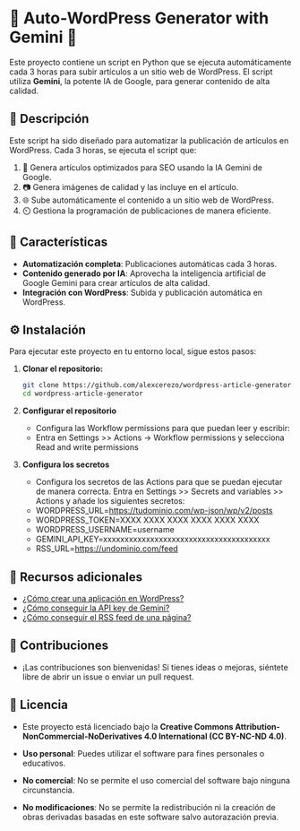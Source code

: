 # 🚀 Auto-WordPress Generator with Gemini 🤖

Este proyecto contiene un script en Python que se ejecuta automáticamente cada 3 horas para subir artículos a un sitio web de WordPress. El script utiliza **Gemini**, la potente IA de Google, para generar contenido de alta calidad.

## 📝 Descripción

Este script ha sido diseñado para automatizar la publicación de artículos en WordPress. Cada 3 horas, se ejecuta el script que:

1. 🧠 Genera artículos optimizados para SEO usando la IA Gemini de Google.
2. 📷 Genera imágenes de calidad y las incluye en el artículo.
3. 🌐 Sube automáticamente el contenido a un sitio web de WordPress.
4. ⏲️ Gestiona la programación de publicaciones de manera eficiente.

## 🚀 Características

- **Automatización completa**: Publicaciones automáticas cada 3 horas.
- **Contenido generado por IA**: Aprovecha la inteligencia artificial de Google Gemini para crear artículos de alta calidad.
- **Integración con WordPress**: Subida y publicación automática en WordPress.

## ⚙️ Instalación

Para ejecutar este proyecto en tu entorno local, sigue estos pasos:

1. **Clonar el repositorio:**
   ```bash
   git clone https://github.com/alexcerezo/wordpress-article-generator.git
   cd wordpress-article-generator
   
2. **Configurar el repositorio**
   - Configura las Workflow permissions para que puedan leer y escribir:
   - Entra en Settings >> Actions -> Workflow permissions y selecciona Read and write permissions

3. **Configura los secretos**
   - Configura los secretos de las Actions para que se puedan ejecutar de manera correcta. Entra en Settings >> Secrets and variables >> Actions y añade los siguientes secretos:
   - WORDPRESS_URL=https://tudominio.com/wp-json/wp/v2/posts
   - WORDPRESS_TOKEN=XXXX XXXX XXXX XXXX XXXX XXXX
   - WORDPRESS_USERNAME=username
   - GEMINI_API_KEY=xxxxxxxxxxxxxxxxxxxxxxxxxxxxxxxxxxxxxxx
   - RSS_URL=https://undominio.com/feed

## 🧠 Recursos adicionales

  - [¿Cómo crear una aplicación en WordPress?](https://wordpress.com/es/support/seguridad/autenticacion-en-dos-pasos/application-specific-passwords/)
  - [¿Cómo conseguir la API key de Gemini?](https://docs.aicontentlabs.com/es/articulos/clave-api-google-gemini/)
  - [¿Cómo conseguir el RSS feed de una página?](https://rss.com/blog/como-encontrar-un-feed-rss/#:~:text=En%20el%20c%C3%B3digo%20HTML%20se,entre%20comillas%20despu%C3%A9s%20de%20href%3D.)

## 🤝 Contribuciones
- ¡Las contribuciones son bienvenidas! Si tienes ideas o mejoras, siéntete libre de abrir un issue o enviar un pull request.

## 📝 Licencia

- Este proyecto está licenciado bajo la **Creative Commons Attribution-NonCommercial-NoDerivatives 4.0 International (CC BY-NC-ND 4.0)**.

- **Uso personal**: Puedes utilizar el software para fines personales o educativos.
- **No comercial**: No se permite el uso comercial del software bajo ninguna circunstancia.
- **No modificaciones**: No se permite la redistribución ni la creación de obras derivadas basadas en este software salvo autorazación previa.


